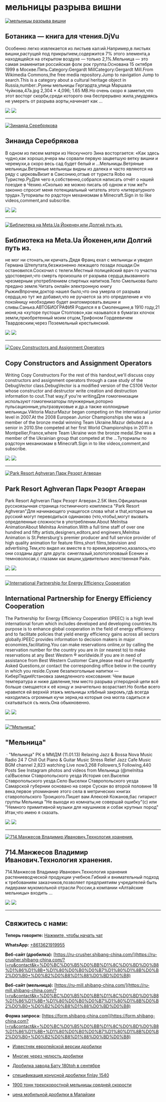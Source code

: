 # мельницы разрыва вишни

<a href="https://swt.shibang-china.com/?l=ru&img&k=%D0%BC%D0%B5%D0%BB%D1%8C%D0%BD%D0%B8%D1%86%D1%8B+%D1%80%D0%B0%D0%B7%D1%80%D1%8B%D0%B2%D0%B0+%D0%B2%D0%B8%D1%88%D0%BD%D0%B8" target="_blank">![мельницы разрыва вишни](http://static.shibang-china.com/all-800x300/1068.jpg)</a>

## Ботаника — книга для чтения.DjVu
Особенно легко извлекается из листьев кал:ий.Например,в листьях вишни,растущей под прикрытием,содержится 7% этого элемента,а находящейся на открытом воздухе — только 2,1%.Мельница — это самая знаменитая российская фолк рок группа.Основана 15 октября 1999 в Москве.Пять.Category:Gergardt MillCategory:Gergardt Mill.From Wikimedia Commons,the free media repository.Jump to navigation Jump to search.This is a category about a cultural heritage object in Russia,number:.Руины мельницы Гергардта,улица Маршала Чуйкова,47а.jpg 2,304 &#215; 4,096; 1.65 MB.Но очень скоро я заметил,что этот восторг скорби,среди которого она беспрерывно жила,умудряясь не умереть от разрыва аорты,начинает как …


<a href="https://whatsapp.shibangsoft.com/WhatsApp.php" target="_blank" title="WhatsApp">![](http://static.shibang-china.com/icon/whatsapp.png)</a> <a href="https://swt.shibang-china.com/?l=ru&icon&k=%D0%BC%D0%B5%D0%BB%D1%8C%D0%BD%D0%B8%D1%86%D1%8B+%D1%80%D0%B0%D0%B7%D1%80%D1%8B%D0%B2%D0%B0+%D0%B2%D0%B8%D1%88%D0%BD%D0%B8" target="_blank">![](http://static.shibang-china.com/icon/chat-ru.png)</a>

---

<a href="https://swt.shibang-china.com/?l=ru&img&k=%D0%BC%D0%B5%D0%BB%D1%8C%D0%BD%D0%B8%D1%86%D1%8B+%D1%80%D0%B0%D0%B7%D1%80%D1%8B%D0%B2%D0%B0+%D0%B2%D0%B8%D1%88%D0%BD%D0%B8" target="_blank">![Зинаида Серебрякова](http://static.shibang-china.com/all-800x300/298.jpg)</a>

## Зинаида Серебрякова
В одном из писем матери из Нескучного Зина восторгается: &#171;Как здесь чудно,как хорошо,вчера мы сорвали первую зацветшую ветку вишни и черемухи,а скоро весь сад будет белый и …Мельницы.Ветряные мельницы.Ветряные мельницы видны из далека и часто являются на ряду с церковьВизит в Саксонию,отзыв от туриста Robo на Туристер.РуДля чего я,собственно,собрался написать отчёт о нашей поездке в Чехию.&#171;Сколько же можно писать об одном и том же?&#187; законно спросит меня потенциальный читатель этого &#171;литературного труда&#187;.Туториалы по рэдстоун механизмам в Minecraft.Sign in to like videos,comment,and subscribe.


<a href="https://whatsapp.shibangsoft.com/WhatsApp.php" target="_blank" title="WhatsApp">![](http://static.shibang-china.com/icon/whatsapp.png)</a> <a href="https://swt.shibang-china.com/?l=ru&icon&k=%D0%BC%D0%B5%D0%BB%D1%8C%D0%BD%D0%B8%D1%86%D1%8B+%D1%80%D0%B0%D0%B7%D1%80%D1%8B%D0%B2%D0%B0+%D0%B2%D0%B8%D1%88%D0%BD%D0%B8" target="_blank">![](http://static.shibang-china.com/icon/chat-ru.png)</a>

---

<a href="https://swt.shibang-china.com/?l=ru&img&k=%D0%BC%D0%B5%D0%BB%D1%8C%D0%BD%D0%B8%D1%86%D1%8B+%D1%80%D0%B0%D0%B7%D1%80%D1%8B%D0%B2%D0%B0+%D0%B2%D0%B8%D1%88%D0%BD%D0%B8" target="_blank">![Библиотека на Meta.Ua Йокенен,или Долгий путь из.](http://static.shibang-china.com/all-800x300/323.jpg)</a>

## Библиотека на Meta.Ua Йокенен,или Долгий путь из.
не мог ни стонать,ни кричать.Дядя Франц ехал с мельницы и увидел Германа Штепутата,безжизненно лежащего позади лошади.Он остановился.Соскочил с телеги.Местный полицейский врач го участка удостоверил,что смерть произошла от разрыва сердца,вызванного чрезмерным употреблением спиртных напитков.Тело Смелькова было предано земле.Читать онлайн электронную книгу РыжикВпрочем,доктор нашел было,что она умерла от разрыва сердца,но тут же добавил,что не ручается за это определение и что покойницу необходимо будет анатомировать.вишни и сливы.Санька.АВТОБИОГРАФИЯ Родился я в Смоленщине,в 1910 году,21 июня,на &#171;хуторе пустоши Столпово&#187;,как назывался в бумагах клочок земли,приобретенный моим отцом,Трифоном Гордеевичем Твардовским,через Поземельный крестьянский.


<a href="https://whatsapp.shibangsoft.com/WhatsApp.php" target="_blank" title="WhatsApp">![](http://static.shibang-china.com/icon/whatsapp.png)</a> <a href="https://swt.shibang-china.com/?l=ru&icon&k=%D0%BC%D0%B5%D0%BB%D1%8C%D0%BD%D0%B8%D1%86%D1%8B+%D1%80%D0%B0%D0%B7%D1%80%D1%8B%D0%B2%D0%B0+%D0%B2%D0%B8%D1%88%D0%BD%D0%B8" target="_blank">![](http://static.shibang-china.com/icon/chat-ru.png)</a>

---

<a href="https://swt.shibang-china.com/?l=ru&img&k=%D0%BC%D0%B5%D0%BB%D1%8C%D0%BD%D0%B8%D1%86%D1%8B+%D1%80%D0%B0%D0%B7%D1%80%D1%8B%D0%B2%D0%B0+%D0%B2%D0%B8%D1%88%D0%BD%D0%B8" target="_blank">![Copy Constructors and Assignment Operators](http://static.shibang-china.com/all-800x300/1195.jpg)</a>

## Copy Constructors and Assignment Operators
Writing Copy Constructors For the rest of this handout,we'll discuss copy constructors and assignment operators through a case study of the DebugVector class.DebugVector is a modified version of the CS106 Vector whose constructor and destructor write creation and destruction information to cout.That way,if you're writingДля гомогенизации используют гомогенизаторы плунжерные,роторно пульсационные,ультразвуковые и др.а также коллоидные мельницы.Viktoria MazurMazur began competing on the international junior level in 2007.At the 2008 European Junior Championships she was a member of the bronze medal winning Team Ukraine.Mazur debuted as a senior in 2010.She competed at her first World Championships in 2011 in Montpellier,France,where Team Ukraine won the bronze medal.She was a member of the Ukrainian group that competed at the …Туториалы по рэдстоун механизмам в Minecraft.Sign in to like videos,comment,and subscribe.


<a href="https://whatsapp.shibangsoft.com/WhatsApp.php" target="_blank" title="WhatsApp">![](http://static.shibang-china.com/icon/whatsapp.png)</a> <a href="https://swt.shibang-china.com/?l=ru&icon&k=%D0%BC%D0%B5%D0%BB%D1%8C%D0%BD%D0%B8%D1%86%D1%8B+%D1%80%D0%B0%D0%B7%D1%80%D1%8B%D0%B2%D0%B0+%D0%B2%D0%B8%D1%88%D0%BD%D0%B8" target="_blank">![](http://static.shibang-china.com/icon/chat-ru.png)</a>

---

<a href="https://swt.shibang-china.com/?l=ru&img&k=%D0%BC%D0%B5%D0%BB%D1%8C%D0%BD%D0%B8%D1%86%D1%8B+%D1%80%D0%B0%D0%B7%D1%80%D1%8B%D0%B2%D0%B0+%D0%B2%D0%B8%D1%88%D0%BD%D0%B8" target="_blank">![Park Resort Aghveran Парк Резорт Агверан](http://static.shibang-china.com/all-800x300/623.jpg)</a>

## Park Resort Aghveran Парк Резорт Агверан
Park Resort Aghveran Парк Резорт Агверан.2.5K likes.Официальная русскоязычная страница гостиничного комплекса &quot;Park Resort Aghveran&quot;Для начинающего учащегося слова what и that,которые на русский могут переводиться одинаково (что,чтобы),могут вызвать определенные сложности в употреблении.About Melnitsa AnimationAbout Melnitsa Animation.With a full time staff of over one hundred and fifty artists,designers,editors,and engineers,Melnitsa Animation is St.Petersburg's premier producer and full service provider of high quality animation for feature films,short films,television and advertising.Тем,кто видел их вместе в то время,вероятно,казалось,что они созданы друг для друга: синеглазый,золотоголоваый Есенин и темноволосая,с глазами как вишни,удивительно женственная Райх.


<a href="https://whatsapp.shibangsoft.com/WhatsApp.php" target="_blank" title="WhatsApp">![](http://static.shibang-china.com/icon/whatsapp.png)</a> <a href="https://swt.shibang-china.com/?l=ru&icon&k=%D0%BC%D0%B5%D0%BB%D1%8C%D0%BD%D0%B8%D1%86%D1%8B+%D1%80%D0%B0%D0%B7%D1%80%D1%8B%D0%B2%D0%B0+%D0%B2%D0%B8%D1%88%D0%BD%D0%B8" target="_blank">![](http://static.shibang-china.com/icon/chat-ru.png)</a>

---

<a href="https://swt.shibang-china.com/?l=ru&img&k=%D0%BC%D0%B5%D0%BB%D1%8C%D0%BD%D0%B8%D1%86%D1%8B+%D1%80%D0%B0%D0%B7%D1%80%D1%8B%D0%B2%D0%B0+%D0%B2%D0%B8%D1%88%D0%BD%D0%B8" target="_blank">![International Partnership for Energy Efficiency Cooperation](http://static.shibang-china.com/all-800x300/1216.jpg)</a>

## International Partnership for Energy Efficiency Cooperation
The Partnership for Energy Efficiency Cooperation (IPEEC) is a high level international forum which includes developed and developing countries.Its purpose is to enhance global cooperation in the field of energy efficiency and to facilitate policies that yield energy efficiency gains across all sectors globally.IPEEC provides information to decision makers in major economies,facilitating.You can make reservations online,or by calling the reservation number for the country you are in (or nearest to) to make reservations at any Best Western &#174; worldwide.If you are in need of assistance from Best Western Customer Care,please read our Frequently Asked Questions,or contact the corresponding office below in the country in which you reside.Сухие безалкогольные напитки — КиберПедияУстановка замедленного коксования: Чем выше температура и ниже давление,тем место разрыва углеродной цепи всё больше смещается к её концу и значительно возрастает.Но болѣе всего нравился ей верхній этажъ мельницы хлѣбный закромъ,гдѣ всегда находились огромныя кучи зерна,на которыя она могла садиться и скатываться съ нихъ.Она обыкновенно.


<a href="https://whatsapp.shibangsoft.com/WhatsApp.php" target="_blank" title="WhatsApp">![](http://static.shibang-china.com/icon/whatsapp.png)</a> <a href="https://swt.shibang-china.com/?l=ru&icon&k=%D0%BC%D0%B5%D0%BB%D1%8C%D0%BD%D0%B8%D1%86%D1%8B+%D1%80%D0%B0%D0%B7%D1%80%D1%8B%D0%B2%D0%B0+%D0%B2%D0%B8%D1%88%D0%BD%D0%B8" target="_blank">![](http://static.shibang-china.com/icon/chat-ru.png)</a>

---

<a href="https://swt.shibang-china.com/?l=ru&img&k=%D0%BC%D0%B5%D0%BB%D1%8C%D0%BD%D0%B8%D1%86%D1%8B+%D1%80%D0%B0%D0%B7%D1%80%D1%8B%D0%B2%D0%B0+%D0%B2%D0%B8%D1%88%D0%BD%D0%B8" target="_blank">![&quot;Мельница&quot;](http://static.shibang-china.com/all-800x300/187.jpg)</a>

## &quot;Мельница&quot;
&nbsp;&#0183;&#32;&quot;Мельница&quot; РК в ММДМ (11.01.13) Relaxing Jazz &amp; Bossa Nova Music Radio 24 7 Chill Out Piano &amp; Guitar Music Stress Relief Jazz Cafe Music BGM channel 2,823 watching Live now3,268 Followers,5 Following,440 Posts See Instagram photos and videos from Мельница (@melnitsa ca)Выселки Ставропольского уезда История сел.Выселки Ставропольского уезда.Село Выселки Ставропольского уезда Самарской губернии основано на озере Сускан во второй половине 18 века,первое упоминание этого села в метрических книгах ставропольского Троицкого.Пишет вам Алексей Кожанов,бас гитарист группы Мельница &quot;Не выходи из комнаты,не совершай ошибку&quot;(с) или &quot;Немного примитивной музыки для наушников и собак крупных пород&quot; Итак,что имею я сказать.


<a href="https://whatsapp.shibangsoft.com/WhatsApp.php" target="_blank" title="WhatsApp">![](http://static.shibang-china.com/icon/whatsapp.png)</a> <a href="https://swt.shibang-china.com/?l=ru&icon&k=%D0%BC%D0%B5%D0%BB%D1%8C%D0%BD%D0%B8%D1%86%D1%8B+%D1%80%D0%B0%D0%B7%D1%80%D1%8B%D0%B2%D0%B0+%D0%B2%D0%B8%D1%88%D0%BD%D0%B8" target="_blank">![](http://static.shibang-china.com/icon/chat-ru.png)</a>

---

<a href="https://swt.shibang-china.com/?l=ru&img&k=%D0%BC%D0%B5%D0%BB%D1%8C%D0%BD%D0%B8%D1%86%D1%8B+%D1%80%D0%B0%D0%B7%D1%80%D1%8B%D0%B2%D0%B0+%D0%B2%D0%B8%D1%88%D0%BD%D0%B8" target="_blank">![714.Манжесов Владимир Иванович.Технология хранения.](http://static.shibang-china.com/all-800x300/1209.jpg)</a>

## 714.Манжесов Владимир Иванович.Технология хранения.
714.Манжесов Владимир Иванович.Технология хранения растениеводческой продукции учебное.Гибкий и внимательный подход к требованиям заказчиков,позволяет предприятиям учредителей быть лидерами мукомольной отрасли России,а компании &#171;Алтайские мельницы&#187; входить …

<a href="https://whatsapp.shibangsoft.com/WhatsApp.php" target="_blank" title="WhatsApp">![](http://static.shibang-china.com/icon/whatsapp.png)</a> <a href="https://swt.shibang-china.com/?l=ru&icon&k=%D0%BC%D0%B5%D0%BB%D1%8C%D0%BD%D0%B8%D1%86%D1%8B+%D1%80%D0%B0%D0%B7%D1%80%D1%8B%D0%B2%D0%B0+%D0%B2%D0%B8%D1%88%D0%BD%D0%B8" target="_blank">![](http://static.shibang-china.com/icon/chat-ru.png)</a>

---
## Свяжитесь с нами:

**Теперь говорите:** [Нажмите, чтобы начать чат](https://swt.shibang-china.com?l=ru&contact&k=%D0%BC%D0%B5%D0%BB%D1%8C%D0%BD%D0%B8%D1%86%D1%8B+%D1%80%D0%B0%D0%B7%D1%80%D1%8B%D0%B2%D0%B0+%D0%B2%D0%B8%D1%88%D0%BD%D0%B8)

**WhatsApp:**  [+8613621919955](https://whatsapp.shibangsoft.com/WhatsApp.php)

**Веб-сайт (дробилка):** [https://ru-crusher.shibang-china.com/](https://ru-crusher.shibang-china.com/?l=ru&contact&k=%D0%BC%D0%B5%D0%BB%D1%8C%D0%BD%D0%B8%D1%86%D1%8B+%D1%80%D0%B0%D0%B7%D1%80%D1%8B%D0%B2%D0%B0+%D0%B2%D0%B8%D1%88%D0%BD%D0%B8)

**Веб-сайт (мельница):** [https://ru-mill.shibang-china.com/](https://ru-mill.shibang-china.com/?l=ru&contact&k=%D0%BC%D0%B5%D0%BB%D1%8C%D0%BD%D0%B8%D1%86%D1%8B+%D1%80%D0%B0%D0%B7%D1%80%D1%8B%D0%B2%D0%B0+%D0%B2%D0%B8%D1%88%D0%BD%D0%B8)

**Форма запроса:** [https://form.shibang-china.com](https://form.shibang-china.com?l=ru&contact&k=%D0%BC%D0%B5%D0%BB%D1%8C%D0%BD%D0%B8%D1%86%D1%8B+%D1%80%D0%B0%D0%B7%D1%80%D1%8B%D0%B2%D0%B0+%D0%B2%D0%B8%D1%88%D0%BD%D0%B8)

* [Известняк европейской версии дробилки](../132/%D0%98%D0%B7%D0%B2%D0%B5%D1%81%D1%82%D0%BD%D1%8F%D0%BA%20%D0%B5%D0%B2%D1%80%D0%BE%D0%BF%D0%B5%D0%B9%D1%81%D0%BA%D0%BE%D0%B9%20%D0%B2%D0%B5%D1%80%D1%81%D0%B8%D0%B8%20%D0%B4%D1%80%D0%BE%D0%B1%D0%B8%D0%BB%D0%BA%D0%B8.md)

* [Многие через челюсть дробилки](../133/%D0%9C%D0%BD%D0%BE%D0%B3%D0%B8%D0%B5%20%D1%87%D0%B5%D1%80%D0%B5%D0%B7%20%D1%87%D0%B5%D0%BB%D1%8E%D1%81%D1%82%D1%8C%20%D0%B4%D1%80%D0%BE%D0%B1%D0%B8%D0%BB%D0%BA%D0%B8.md)

* [Дробилка завода Бату 180tph в сентябре](../134/%D0%94%D1%80%D0%BE%D0%B1%D0%B8%D0%BB%D0%BA%D0%B0%20%D0%B7%D0%B0%D0%B2%D0%BE%D0%B4%D0%B0%20%D0%91%D0%B0%D1%82%D1%83%20180tph%20%D0%B2%20%D1%81%D0%B5%D0%BD%D1%82%D1%8F%D0%B1%D1%80%D0%B5.md)

* [спецификация конусной дробилки finlay 1540](../131/%D1%81%D0%BF%D0%B5%D1%86%D0%B8%D1%84%D0%B8%D0%BA%D0%B0%D1%86%D0%B8%D1%8F%20%D0%BA%D0%BE%D0%BD%D1%83%D1%81%D0%BD%D0%BE%D0%B9%20%D0%B4%D1%80%D0%BE%D0%B1%D0%B8%D0%BB%D0%BA%D0%B8%20finlay%201540.md)

* [1900 тонн трехскоростной мельницы средней скорости](../134/1900%20%D1%82%D0%BE%D0%BD%D0%BD%20%D1%82%D1%80%D0%B5%D1%85%D1%81%D0%BA%D0%BE%D1%80%D0%BE%D1%81%D1%82%D0%BD%D0%BE%D0%B9%20%D0%BC%D0%B5%D0%BB%D1%8C%D0%BD%D0%B8%D1%86%D1%8B%20%D1%81%D1%80%D0%B5%D0%B4%D0%BD%D0%B5%D0%B9%20%D1%81%D0%BA%D0%BE%D1%80%D0%BE%D1%81%D1%82%D0%B8.md)

* [цена мобильной дробилки в Малайзии](../133/%D1%86%D0%B5%D0%BD%D0%B0%20%D0%BC%D0%BE%D0%B1%D0%B8%D0%BB%D1%8C%D0%BD%D0%BE%D0%B9%20%D0%B4%D1%80%D0%BE%D0%B1%D0%B8%D0%BB%D0%BA%D0%B8%20%D0%B2%20%D0%9C%D0%B0%D0%BB%D0%B0%D0%B9%D0%B7%D0%B8%D0%B8.md)